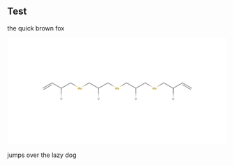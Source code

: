 ## Test

the quick brown fox

![](https://github.com/Sup2point0/Assort/blob/main/.assets/kenzokinetics/shield.phalanx.gold.polymer.png)

jumps over the lazy dog